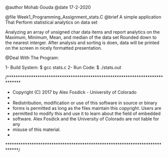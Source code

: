 


 @author Mohab Gouda
 @date   17-2-2020
 

 @file Week1_Programming_Assignment_stats.C
 @brief A simple application That Perform statistical analytics on data set

Analyzing an array of unsigned char data items and report analytics on the 
Maximum, Minimum, Mean, and median of the data set Rounded down to the 
nearest interger.
After analysis and sorting is doen, data will be printed on the screen 
in nicely formatted presentation.

 @Deal With The Program:

1- Build System: $ gcc stats.c
2- Run Code: $ ./stats.out


/******************************************************************************
 * Copyright (C) 2017 by Alex Fosdick - University of Colorado
 *
 * Redistribution, modification or use of this software in source or binary
 * forms is permitted as long as the files maintain this copyright. Users are 
 * permitted to modify this and use it to learn about the field of embedded
 * software. Alex Fosdick and the University of Colorado are not liable for any
 * misuse of this material. 
 *
 *****************************************************************************/

